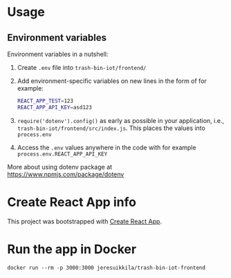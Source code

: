 

# Usage

## Environment variables

Environment variables in a nutshell:

1. Create `.env` file into `trash-bin-iot/frontend/`

2. Add environment-specific variables on new lines in the form of for example:

    ```sh
    REACT_APP_TEST=123
    REACT_APP_API_KEY=asd123
    ```

3. `require('dotenv').config()` as early as possible in your application, i.e., `trash-bin-iot/frontend/src/index.js`. This places the values into `process.env`

4. Access the `.env` values anywhere in the code with for example `process.env.REACT_APP_API_KEY`

More about using dotenv package at https://www.npmjs.com/package/dotenv

# Create React App info

This project was bootstrapped with [Create React App](https://github.com/facebook/create-react-app).

# Run the app in Docker

`docker run --rm -p 3000:3000 jeresuikkila/trash-bin-iot-frontend`
